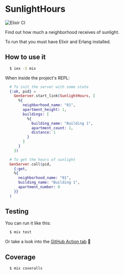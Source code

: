 # SunlightHours

![Elixir CI](https://github.com/raphaklaus/sunlight-hours/workflows/Elixir%20CI/badge.svg)

Find out how much a neighborhood receives of sunlight.

To run that you must have Elixir and Erlang installed.

## How to use it

```bash
  $ iex -S mix
```

When inside the project's REPL:

```elixir
  # To init the server with some state
  {:ok, pid} =
    GenServer.start_link(SunlightHours, [
      %{
        neighborhood_name: "01",
        apartment_height: 1,
        buildings: [
          %{
            building_name: "Building 1",
            apartment_count: 1,
            distance: 1
          }
        ]
      }
    ])

  # To get the hours of sunlight
  GenServer.call(pid,
    {:get,
    %{
      neighborhood_name: "01",
      building_name: "Building 1",
      apartment_number: 0
    }}
  )
```

## Testing

You can run it like this:

```bash
  $ mix test
```

Or take a look into the [GitHub Action tab](https://github.com/raphaklaus/sunlight-hours/actions) 🚀

## Coverage

```bash
  $ mix coveralls
```
